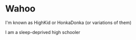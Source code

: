 # Wahoo

I'm known as HighKid or HonkaDonka (or variations of them)

I am a sleep-deprived high schooler

